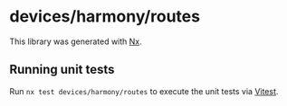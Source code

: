 # devices/harmony/routes

This library was generated with [Nx](https://nx.dev).

## Running unit tests

Run `nx test devices/harmony/routes` to execute the unit tests via [Vitest](https://vitest.dev/).
